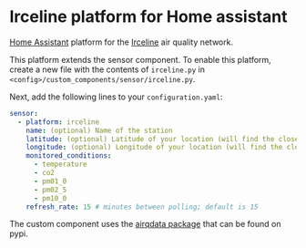 # Irceline platform for Home assistant
[Home Assistant](https://www.home-assistant.io/) platform for the [Irceline](http://www.irceline.be/) air quality network.

This platform extends the sensor component. To enable this platform, create a new file with the contents of `irceline.py` in `<config>/custom_components/sensor/irceline.py`.

Next, add the following lines to your `configuration.yaml`:

```yaml
sensor:
  - platform: irceline
    name: (optional) Name of the station
    latitude: (optional) Latitude of your location (will find the closest station)
    longitude: (optional) Longitude of your location (will find the closest station)
    monitored_conditions:
      - temperature
      - co2
      - pm01_0
      - pm02_5
      - pm10_0
    refresh_rate: 15 # minutes between polling; default is 15
```

The custom component uses the [airqdata package](https://pypi.org/project/airqdata/) that can be found on pypi.
